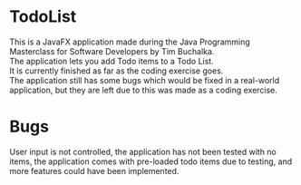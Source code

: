 # TodoList
This is a JavaFX application made during the Java Programming Masterclass for Software Developers by Tim Buchalka.  
The application lets you add Todo items to a Todo List.  
It is currently finished as far as the coding exercise goes.  
The application still has some bugs which would be fixed in a real-world application, but they are left due to this was made as a coding exercise.  
# Bugs
User input is not controlled, the application has not been tested with no items, the application comes with pre-loaded todo items due to testing, and more features could have been implemented.  
